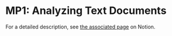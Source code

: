# MP1: Analyzing Text Documents



For a detailed description, see [the associated page](https://cpen221ubc.notion.site/MP1-Analyzing-Text-Documents-9765295da59046c79767d68ae85ebb71) on Notion.